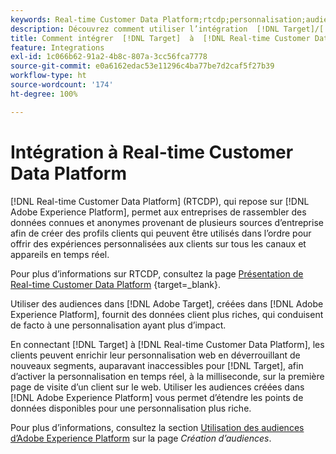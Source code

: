 ```yaml
---
keywords: Real-time Customer Data Platform;rtcdp;personnalisation;audiences aep;audiences adobe experience platform
description: Découvrez comment utiliser l’intégration  [!DNL Target]/[!DNL Real-time Customer Data Platform]  (RTCDP) pour fournir des données client plus riches et une personnalisation avec plus d’impact.
title: Comment intégrer  [!DNL Target]  à  [!DNL Real-time Customer Data Platform] ?
feature: Integrations
exl-id: 1c066b62-91a2-4b8c-807a-3cc56fca7778
source-git-commit: e0a6162edac53e11296c4ba77be7d2caf5f27b39
workflow-type: ht
source-wordcount: '174'
ht-degree: 100%

---
```


# Intégration à Real-time Customer Data Platform

[!DNL Real-time Customer Data Platform] (RTCDP), qui repose sur [!DNL Adobe Experience Platform], permet aux entreprises de rassembler des données connues et anonymes provenant de plusieurs sources d’entreprise afin de créer des profils clients qui peuvent être utilisés dans l’ordre pour offrir des expériences personnalisées aux clients sur tous les canaux et appareils en temps réel.

Pour plus d’informations sur RTCDP, consultez la page [Présentation de Real-time Customer Data Platform](https://experienceleague.adobe.com/docs/experience-platform/rtcdp/overview.html?lang=fr) {target=_blank}.

Utiliser des audiences dans [!DNL Adobe Target], créées dans [!DNL Adobe Experience Platform], fournit des données client plus riches, qui conduisent de facto à une personnalisation ayant plus dʼimpact.

En connectant [!DNL Target] à [!DNL Real-time Customer Data Platform], les clients peuvent enrichir leur personnalisation web en déverrouillant de nouveaux segments, auparavant inaccessibles pour [!DNL Target], afin d’activer la personnalisation en temps réel, à la milliseconde, sur la première page de visite d’un client sur le web. Utiliser les audiences créées dans [!DNL Adobe Experience Platform] vous permet d’étendre les points de données disponibles pour une personnalisation plus riche.

Pour plus d’informations, consultez la section [Utilisation des audiences dʼAdobe Experience Platform](/help/main/c-target/c-audiences/audiences.md#aep) sur la page *Création dʼaudiences*.
